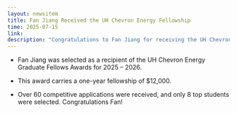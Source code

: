 ```yaml
---
layout: newsitem
title: Fan Jiang Received the UH Chevron Energy Fellowship 
time: 2025-07-15
link: 
description: "Congratulations to Fan Jiang for receiving the UH Chevron Energy Graduate Fellows Award of $12,000."
---
```


* Fan Jiang was selected as a recipient of the UH Chevron Energy Graduate Fellows Awards for 2025 – 2026. 

* This award carries a one-year fellowship of $12,000.

* Over 60 competitive applications were received, and only 8 top students were selected. Congratulations Fan!

